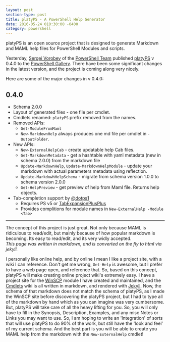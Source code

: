 ```yaml
---
layout: post
section-type: post
title: platyPS - A PowerShell Help Generator
date: 2016-05-24 010:30:00 -0400
category: powershell
---
```


platyPS is an open source project that is designed to generate Markdown and MAML help files for PowerShell Modules and scripts.

Yesterday, [Sergei Vorobev](https://github.com/vors) of the [PowerShell Team](https://github.com/PowerShell) published [platyPS](https://github.com/PowerShell/platyPS) v 0.4.0 to the [PowerShell Gallery](https://www.powershellgallery.com/packages/platyPS/).
There have been some significant changes in the latest version, and the project is coming along very nicely.

Here are some of the major changes in v 0.4.0:

## 0.4.0

*   Schema 2.0.0
*   Layout of generated files - one file per cmdlet.
*   Cmdlets renamed: `platyPS` prefix removed from the names.
*   Removed APIs:
    -   `Get-ModuleFromMaml`
    -   `New-MarkdownHelp` always produces one md file per cmdlet in `-OutputFolder`.
*   New APIs:    
    -   `New-ExternalHelpCab` - create updatable help Cab files.
    -   `Get-MarkdownMetadata` - get a hashtable with yaml metadata (new in schema 2.0.0) from the markdown file
    -   `Update-MarkdownHelp`, `Update-MarkdownHelpModule` - update your markdown with actual parameters metadata using reflection. 
    -   `Update-MarkdowhHelpSchema` - migrate from schema version 1.0.0 to schema version 2.0.0
    -   `Get-HelpPreview` - get preview of help from Maml file. Returns help objects.
*   Tab-completion support by [@dotps1](https://github.com/dotps1)
    -    Requires PS v5 or [TabExpansionPlusPlus](https://github.com/lzybkr/TabExpansionPlusPlus)
    -    Provides complitions for module names in `New-ExternalHelp -Module <Tab>`

---
    
The concept of this project is just great.  Not only because MAML is ridiculous to read/edit, but mainly because of how popular markdown is becoming.  Its easy to read/edit, and its very widly accepted.  
_This page was written in markdown, and is converted on the fly to html via jekyll._

I personally like online help, and by online I mean I like a project site, with a wiki I can reference.  Don't get me wrong, `Get-Help` is awesome, but I prefer to have a web page open, and reference that.  So, based on this concept, platyPS will make creating online project wiki's extremely easy.  I have a project site for the [WinSCP](https://winscp.net) module I have created and maintained, and the [Cmdlets](http://dotps1.github.io/WinSCP/cmdlets.html) wiki is all written in markdown, and rendered with [Jekyll](https://jekyllrb.com/).  Now, the schema of that markdown does not match the schema of platyPS, as I made the WinSCP site before discovering the platyPS project, but I had to type all of the markdown by hand which as you can imagine was very cumbersome.  But, platyPS will take care of all the heavy lifting for you.  So, you will only have to fill in the Synopsis, Description, Examples, and any misc Notes or Links you may want to use. So, I am hoping to write an 'Integration' of sorts that will use platyPS to do 90% of the work, but still have the 'look and feel' of my current schema.  And the best part is you will be able to create you MAML help from the markdown with the `New-ExternalHelp` cmdlet!